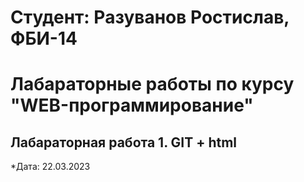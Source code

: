# Студент: Разуванов Ростислав, ФБИ-14

# Лабараторные работы по курсу "WEB-программирование"

## Лабараторная работа 1. GIT + html

*Дата: 22.03.2023
